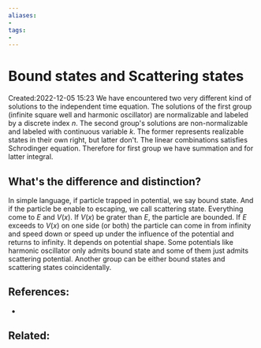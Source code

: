 ```yaml
---
aliases: 
- 
tags:
- 
---
```


# Bound states and Scattering states
Created:2022-12-05 15:23
We have encountered two very different kind of solutions to the independent time equation. The solutions of the first group (infinite square well and harmonic oscillator) are normalizable and labeled by a discrete index $n$. The second group's solutions are non-normalizable and labeled with continuous variable $k$. 
The former represents realizable states in their own right, but latter don't. The linear combinations satisfies Schrodinger equation. Therefore for first group we have summation and for latter integral.

## What's the difference and distinction?
In simple language, if particle trapped in potential, we say bound state. And if the particle be enable to escaping, we call scattering state. 
Everything come to $E$ and $V(x)$. If $V(x)$ be grater than $E$, the particle are bounded. If $E$ exceeds to $V(x)$ on one side (or both) the particle can come in from infinity and speed down or speed up under the influence of the potential and returns to infinity. It depends on potential shape.
Some potentials like harmonic oscillator only admits bound state and some of them just admits scattering potential. Another group can be either bound states and scattering states coincidentally. 


## References:
- 
## Related:

